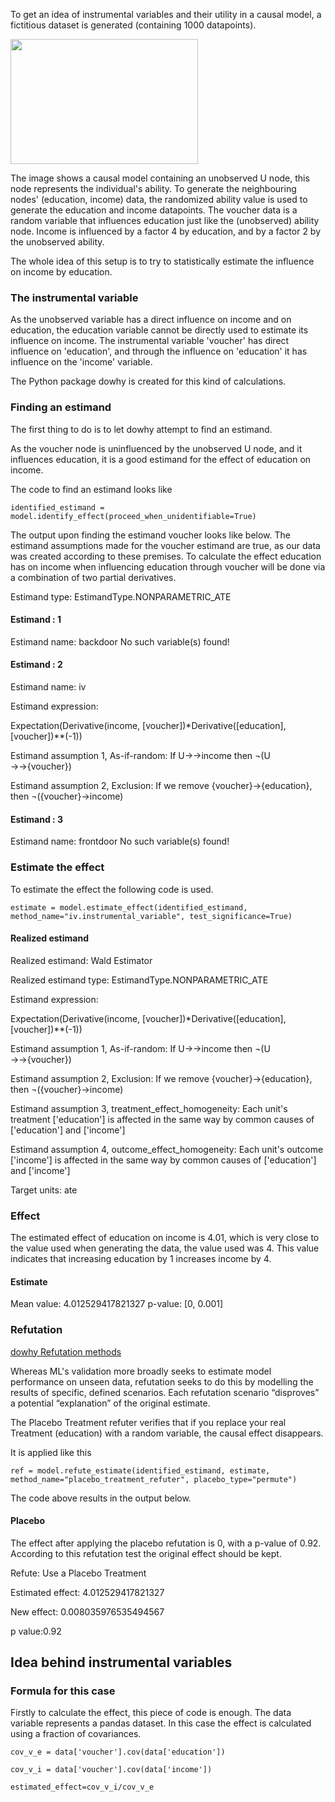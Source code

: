 To get an idea of instrumental variables and their utility in a causal model, a fictitious dataset is generated (containing 1000 datapoints).

<img src="https://github.com/user-attachments/assets/ec5418df-936d-4bc3-baf3-a963f631ffce" height="200" width="300"/>

The image shows a causal model containing an unobserved U node, this node represents the individual's ability. To generate the neighbouring nodes' (education, income) data, the randomized ability value is used to generate the education and income datapoints. The voucher data is a random variable that influences education just like the (unobserved) ability node. Income is influenced by a factor 4 by education, and by a factor 2 by the unobserved ability.

The whole idea of this setup is to try to statistically estimate the influence on income by education.

### The instrumental variable

As the unobserved variable has a direct influence on income and on education, the education variable cannot be directly used to estimate its influence on income. The instrumental variable 'voucher' has direct influence on 'education', and through the influence on 'education' it has influence on the 'income' variable.

The Python package dowhy is created for this kind of calculations.

### Finding an estimand

The first thing to do is to let dowhy attempt to find an estimand.

As the voucher node is uninfluenced by the unobserved U node, and it influences education, it is a good estimand for the effect of education on income. 

The code to find an estimand looks like 

`identified_estimand = model.identify_effect(proceed_when_unidentifiable=True)`

The output upon finding the estimand voucher looks like below. The estimand assumptions made for the voucher estimand are true, as our data was created according to these premises. To calculate the effect education has on income when influencing education through voucher will be done via a combination of two partial derivatives.

Estimand type: EstimandType.NONPARAMETRIC_ATE

#### Estimand : 1
Estimand name: backdoor
No such variable(s) found!

#### Estimand : 2
Estimand name: iv

Estimand expression:

Expectation(Derivative(income, [voucher])*Derivative([education], [voucher])**(-1))

Estimand assumption 1, As-if-random: If U→→income then ¬(U →→{voucher})

Estimand assumption 2, Exclusion: If we remove {voucher}→{education}, then ¬({voucher}→income)

#### Estimand : 3
Estimand name: frontdoor
No such variable(s) found!

### Estimate the effect

To estimate the effect the following code is used.

`estimate = model.estimate_effect(identified_estimand, method_name="iv.instrumental_variable", test_significance=True)`

#### Realized estimand
Realized estimand: Wald Estimator

Realized estimand type: EstimandType.NONPARAMETRIC_ATE

Estimand expression:

Expectation(Derivative(income, [voucher])*Derivative([education], [voucher])**(-1))

Estimand assumption 1, As-if-random: If U→→income then ¬(U →→{voucher})

Estimand assumption 2, Exclusion: If we remove {voucher}→{education}, then ¬({voucher}→income)

Estimand assumption 3, treatment_effect_homogeneity: Each unit's treatment ['education'] is affected in the same way by common causes of ['education'] and ['income']

Estimand assumption 4, outcome_effect_homogeneity: Each unit's outcome ['income'] is affected in the same way by common causes of ['education'] and ['income']

Target units: ate

### Effect

The estimated effect of education on income is 4.01, which is very close to the value used when generating the data, the value used was 4. 
This value indicates that increasing education by 1 increases income by 4.

#### Estimate
Mean value: 4.012529417821327
p-value: [0, 0.001]

### Refutation
[dowhy Refutation methods](https://causalwizard.app/inference/article/bootstrap-refuters-dowhy#:~:text=The%20refutation%20methods%20in%20DoWhy,with%20the%20model%20or%20data.)

Whereas ML's validation more broadly seeks to estimate model performance on unseen data, refutation seeks to do this by modelling the results of specific, defined scenarios. Each refutation scenario “disproves” a potential “explanation” of the original estimate. 

The Placebo Treatment refuter verifies that if you replace your real Treatment (education) with a random variable, the causal effect disappears.

It is applied like this

`ref = model.refute_estimate(identified_estimand, estimate, method_name="placebo_treatment_refuter", placebo_type="permute")`

The code above results in the output below.

#### Placebo

The effect after applying the placebo refutation is 0, with a p-value of 0.92. According to this refutation test the original effect should be kept.

Refute: Use a Placebo Treatment

Estimated effect: 4.012529417821327

New effect: 0.008035976535494567

p value:0.92

## Idea behind instrumental variables

### Formula for this case

Firstly to calculate the effect, this piece of code is enough. The data variable represents a pandas dataset. In this case the effect is calculated using a fraction of covariances. 

`cov_v_e = data['voucher'].cov(data['education'])`

`cov_v_i = data['voucher'].cov(data['income'])`

`estimated_effect=cov_v_i/cov_v_e`

















